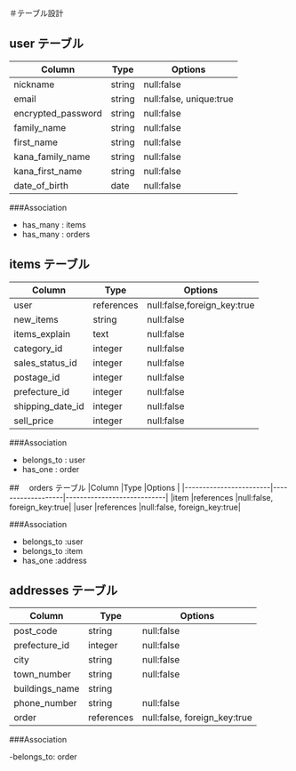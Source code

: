 ＃テーブル設計

## user テーブル

|Column                 |Type                |Options                     |
|-----------------------|--------------------|----------------------------|
|nickname               |string              |null:false                  |
|email                  |string              |null:false, unique:true     |
|encrypted_password     |string              |null:false                  |
|family_name            |string              |null:false                  |
|first_name             |string              |null:false                  |
|kana_family_name       |string              |null:false                  |
|kana_first_name        |string              |null:false                  |
|date_of_birth          |date                |null:false                  |

###Association

- has_many : items
- has_many : orders

## items テーブル

|Column                  |Type               |Options                     |
|------------------------|-------------------|----------------------------|
|user                    |references         |null:false,foreign_key:true |
|new_items               |string             |null:false            |
|items_explain           |text               |null:false                  |
|category_id             |integer            |null:false                  |
|sales_status_id         |integer            |null:false                  |
|postage_id              |integer            |null:false                  |
|prefecture_id           |integer            |null:false                  |
|shipping_date_id        |integer            |null:false                  |
|sell_price              |integer            |null:false                  |

###Association

- belongs_to : user
- has_one  : order

##　 orders テーブル
|Column                  |Type               |Options                     |
|------------------------|-------------------|----------------------------|
|item               |references         |null:false, foreign_key:true|
|user                    |references         |null:false, foreign_key:true|

###Association

- belongs_to :user
- belongs_to :item
- has_one :address

## addresses テーブル
|Column                   |Type              |Options                     |
|-------------------------|------------------|----------------------------|
|post_code                |string            |null:false                  |
|prefecture_id            |integer           |null:false                  |
|city                     |string            |null:false                  |
|town_number              |string            |null:false                  |
|buildings_name           |string            |                            |
|phone_number             |string            |null:false                  |
|order                    |references        |null:false, foreign_key:true|

###Association

-belongs_to: order